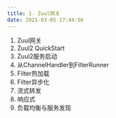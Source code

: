```yaml
---
title: 1. Zuul网关
date: 2021-03-05 17:44:56
---
```


1. Zuul网关
2. Zuul2 QuickStart
3. Zuul2服务启动
4. 从ChannelHandler到FilterRunner
5. Filter热加载
6. Filter异步化
7. 流式转发
8. 响应式
9. 负载均衡与服务发现